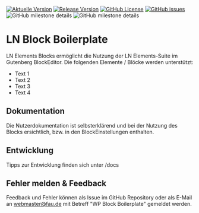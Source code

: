 [![Aktuelle Version](https://img.shields.io/github/package-json/v/rrze-webteam/rrze-elements-blocks/main?label=Version)](https://github.com/LN-Webteam/rrze-elements-blocks) [![Release Version](https://img.shields.io/github/v/release/rrze-webteam/rrze-elements-blocks?label=Release+Version)](https://github.com/rrze-webteam/rrze-elements-blocks/releases/) [![GitHub License](https://img.shields.io/github/license/rrze-webteam/rrze-elements-blocks)](https://github.com/LN-Webteam/rrze-elements-blocks) [![GitHub issues](https://img.shields.io/github/issues/LN-Webteam/rrze-elements-blocks)](https://github.com/LN-Webteam/rrze-elements-blocks/issues)
![GitHub milestone details](https://img.shields.io/github/milestones/progress-percent/LN-Webteam/LN-Elements-blocks/7)
![GitHub milestone details](https://img.shields.io/github/milestones/progress-percent/LN-Webteam/LN-Elements-blocks/8)

# LN Block Boilerplate
LN Elements Blocks ermöglicht die Nutzung der LN Elements-Suite im Gutenberg BlockEditor. Die folgenden Elemente / Blöcke werden unterstützt:

- Text 1
- Text 2
- Text 3
- Text 4

## Dokumentation
Die Nutzerdokumentation ist selbsterklärend und bei der Nutzung des Blocks ersichtlich, bzw. in den BlockEinstellungen enthalten.

## Entwicklung
Tipps zur Entwicklung finden sich unter /docs

## Fehler melden & Feedback
Feedback und Fehler können als Issue im GitHub Repository oder als E-Mail an webmaster@fau.de mit Betreff "WP Block Boilerplate" gemeldet werden.